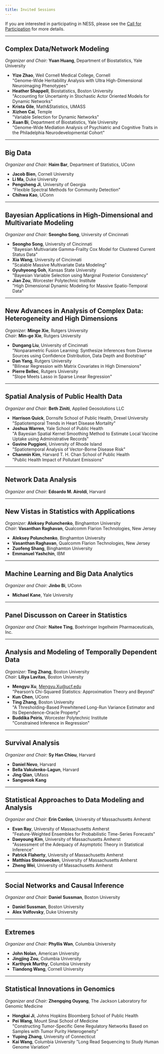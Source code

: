 ```yaml
---
title: Invited Sessions
---
```


If you are interested in participating in NESS, please see the [Call for
Participation](call-for-participation) for more details.

-----

## Complex Data/Network Modeling

*Organizer and Chair:* **Yuan Huang**, Department of Biostatistics, Yale University

* **Yize Zhao**, Weil Cornell Medical College, Cornell<br />
  "Genome-Wide Heritability Analysis with Ultra High-Dimensional Neuroimaging Phenotypes"
* **Heather Shappell**, Biostatistics, Boston University<br />
  "Accounting for Uncertainty in Stochastic Actor Oriented Models for Dynamic Networks"
* **Krista Gile**, Math&Statistics, UMASS<br />
* **Xizhen Cai**, Temple<br />
  "Variable Selection for Dynamic Networks"
* **Xuan Bi**, Department of Biostatistics, Yale University<br />
  "Genome-Wide Mediation Analysis of Psychiatric and Cognitive Traits in the Philadelphia Neurodevelopmental Cohort"

-----

## Big Data

*Organizer and Chair:* **Haim Bar**, Department of Statistics, UConn

* **Jacob Bien**, Cornell University
* **Li Ma**, Duke University
* **Pengsheng Ji**, University of Georgia<br />
  "Flexible Spectral Methods for Community Detection"
* **Chihwa Kao**, UConn

-----

## Bayesian Applications in High-Dimensional and Multivariate Modeling

*Organizer and Chair:* **Seongho Song**, University of Cincinnati

* **Seongho Song**, University of Cincinnati<br />
  "Bayesian Multivariate Gamma-Frailty Cox Model for Clustered Current Status Data"
* **Xia Wang**, University of Cincinnati<br />
  "Scalable Massive Multivariate Data Modeling"
* **Gyuhyeong Goh**, Kansas State University<br />
  "Bayesian Variable Selection using Marginal Posterior Consistency"
* **Jian Zou**, Worcester Polytechnic Institute<br />
  "High Dimensional Dynamic Modeling for Massive Spatio-Temporal Data"

-----

## New Advances in Analysis of Complex Data: Heterogeneity and High Dimensions

*Organizer:* **Minge Xie**, Rutgers University<br />
*Chair:* **Min-ge Xie**, Rutgers University

* **Dungang Liu**, University of Cincinnati<br />
  "Nonparametric Fusion Learning: Synthesize Inferences from Diverse Sources using Confidence Distribution, Data Depth and Bootstrap"
* **Dan Yang**, Rutgers University<br />
  "Bilinear Regression with Matrix Covariates in High Dimensions"
* **Pierre Bellec**, Rutgers University<br />
  "Slope Meets Lasso in Sparse Linear Regression"

-----

## Spatial Analysis of Public Health Data

*Organizer and Chair:* **Beth Ziniti**, Applied Geosolutions LLC

* **Harrison Quick**, Dornsife School of Public Health, Drexel University<br />
  "Spatiotemporal Trends in Heart Disease Mortality"
* **Joshua Warren**, Yale School of Public Health<br />
  "A Bayesian Spatial Kernel Smoothing Method to Estimate Local Vaccine Uptake using Administrative Records"
* **Gavino Puggioni**, University of Rhode Island<br />
  "Spatiotemporal Analysis of Vector-Borne Disease Risk"
* **Chanmin Kim**, Harvard T. H. Chan School of Public Health<br />
  "Public Health Impact of Pollutant Emissions"

-----

## Network Data Analysis

*Organizer and Chair:* **Edoardo M. Airoldi**, Harvard

-----

## New Vistas in Statistics with Applications

*Organizer:* **Aleksey Polunchenko**, Binghamton University<br />
*Chair:* **Vasanthan Raghavan**, Qualcomm Flarion Technologies, New Jersey

* **Aleksey Polunchenko**, Binghamton University
* **Vasanthan Raghavan**, Qualcomm Flarion Technologies, New Jersey
* **Zuofeng Shang**, Binghamton University
* **Emmanuel Yashchin**, IBM

-----

## Machine Learning and Big Data Analytics

*Organizer and Chair:* **Jinbo Bi**, UConn

* **Michael Kane**, Yale University

-----

## Panel Discusson on Career in Statistics

*Organizer and Chair:* **Naitee Ting**, Boehringer Ingelheim Pharmaceuticals, Inc.

-----

## Analysis and Modeling of Temporally Dependent Data

*Organizer:* **Ting Zhang**, Boston University<br />
*Chair:* **Liliya Lavitas**, Boston University

* **Mengyu Xu**, Mengyu.Xu@ucf.edu<br />
  "Pearson’s Chi-Squared Statistics: Approximation Theory and Beyond"
* **Kun Chen**, UConn
* **Ting Zhang**, Boston University<br />
  "A Thresholding-Based Prewhitened Long-Run Variance Estimator and Its Dependence-Oracle Property"
* **Buddika Peiris**, Worcester Polytechnic Institute<br />
  "Constrained Inference in Regression"

-----

## Survival Analysis

*Organizer and Chair:* **Sy Han Chiou**, Harvard

* **Daniel Nevo**, Harvard
* **Bella Vakulenko-Lagun**, Harvard
* **Jing Qian**, UMass
* **Sangwook Kang**

-----

## Statistical Approaches to Data Modeling and Analysis

*Organizer and Chair:* **Erin Conlon**, University of Massachusetts Amherst

* **Evan Ray**, University of Massachusetts Amherst<br />
  "Feature-Weighted Ensembles for Probabilistic Time-Series Forecasts"
* **Daeyoung Kim**, University of Massachusetts Amherst<br />
  "Assessment of the Adequacy of Asymptotic Theory in Statistical Inference"
* **Patrick Flaherty**, University of Massachusetts Amherst
* **Matthias Steinruecken**, University of Massachusetts Amherst
* **Zheng Wei**, University of Massachusetts Amherst

-----

## Social Networks and Causal Inference

*Organizer and Chair:* **Daniel Sussman**, Boston University

* **Daniel Sussman**, Boston University
* **Alex Volfovsky**, Duke University

-----

## Extremes

*Organizer and Chair:* **Phyllis Wan**, Columbia University

* **John Nolan**, American University
* **Jingjing Zou**, Columbia University
* **Karthyek Murthy**, Columbia University
* **Tiandong Wang**, Cornell University

-----

## Statistical Innovations in Genomics

*Organizer and Chair:* **Zhengqing Ouyang**, The Jackson Laboratory for Genomic Medicine

* **Hongkai Ji**, Johns Hopkins Bloomberg School of Public Health
* **Pei Wang**, Mount Sinai School of Medicine<br />
  "Constructing Tumor-Specific Gene Regulatory Networks Based on Samples with Tumor Purity Heterogeneity"
* **Yuping Zhang**, University of Connecticut
* **Kai Wang**, Columbia University
  "Long Read Sequencing to Study Human Genome Variation"

